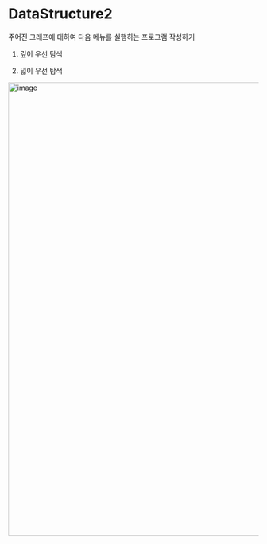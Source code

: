 # DataStructure2
주어진 그래프에 대하여 다음 메뉴를 실행하는 프로그램 작성하기

1) 깊이 우선 탐색

2) 넓이 우선 탐색

<img width="911" alt="image" src="https://github.com/PINGPINGYEE/DataStructure2/assets/30267171/60066939-1348-4169-9ed7-53a8ab49e657">

